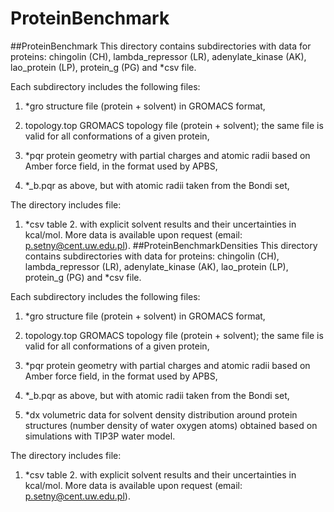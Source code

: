 # ProteinBenchmark
##ProteinBenchmark
This directory contains subdirectories with data for proteins: 
chingolin (CH), lambda_repressor (LR), adenylate_kinase (AK), lao_protein (LP), protein_g (PG) and *csv file.

Each subdirectory includes the following files:
1) *gro
structure file (protein + solvent) in GROMACS format,

2) topology.top
GROMACS topology file (protein + solvent); the same file is valid for all conformations of a given protein,

3) *pqr 
protein geometry with partial charges and atomic radii based on Amber force field, in the format used by APBS,

4) *_b.pqr
as above, but with atomic radii taken from the Bondi set,

The directory includes file:

1) *csv
table 2. with explicit solvent results and their uncertainties in kcal/mol.
More data is available upon request (email: p.setny@cent.uw.edu.pl).
##ProteinBenchmarkDensities
This directory contains subdirectories with data for proteins: 
chingolin (CH), lambda_repressor (LR), adenylate_kinase (AK), lao_protein (LP), protein_g (PG) and *csv file.

Each subdirectory includes the following files:
1) *gro
structure file (protein + solvent) in GROMACS format,

2) topology.top
GROMACS topology file (protein + solvent); the same file is valid for all conformations of a given protein,

3) *pqr 
protein geometry with partial charges and atomic radii based on Amber force field, in the format used by APBS,

4) *_b.pqr
as above, but with atomic radii taken from the Bondi set,

5) *dx
volumetric data for solvent density distribution around protein structures (number density of water oxygen atoms) obtained based on simulations with TIP3P water model.

The directory includes file:
1) *csv
table 2. with explicit solvent results and their uncertainties in kcal/mol.
More data is available upon request (email: p.setny@cent.uw.edu.pl).

